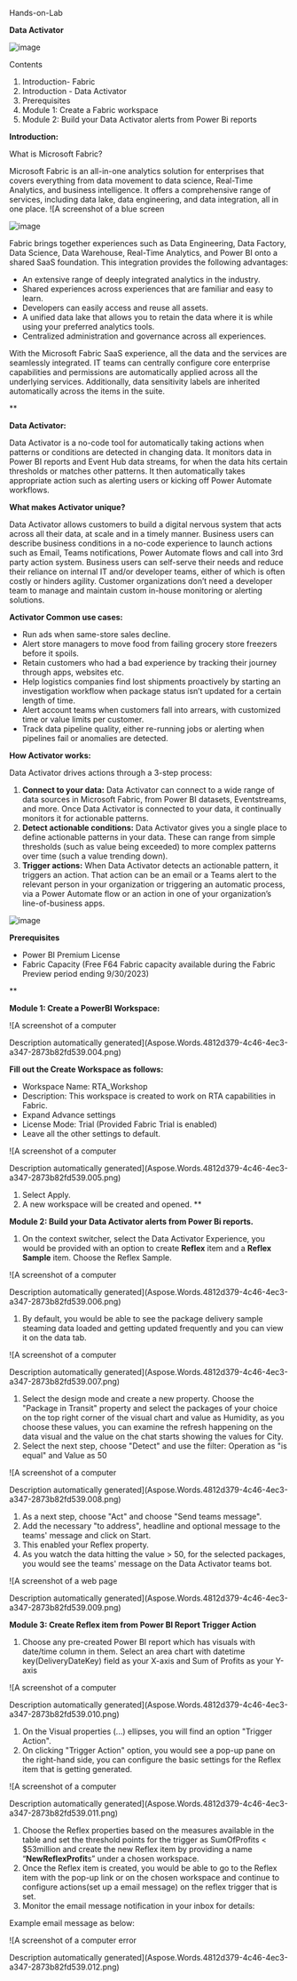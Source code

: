 ﻿Hands-on-Lab

**Data Activator**

![image](https://github.com/deekumar2019/FabricWorkshops/assets/48809317/e942326c-ce98-4d85-bf81-2c1b6837cf28)




Contents

1) Introduction- Fabric 
1) Introduction - Data Activator
1) Prerequisites
1) Module 1: Create a Fabric workspace
1) Module 2: Build your Data Activator alerts from Power Bi reports



**Introduction:**

What is Microsoft Fabric?

Microsoft Fabric is an all-in-one analytics solution for enterprises that covers everything from data movement to data science, Real-Time Analytics, and business intelligence. It offers a comprehensive range of services, including data lake, data engineering, and data integration, all in one place. ![A screenshot of a blue screen

![image](https://github.com/deekumar2019/FabricWorkshops/assets/48809317/719ad7ad-a713-4a82-bbbe-a9213d5d49a8)


Fabric brings together experiences such as Data Engineering, Data Factory, Data Science, Data Warehouse, Real-Time Analytics, and Power BI onto a shared SaaS foundation. This integration provides the following advantages:

- An extensive range of deeply integrated analytics in the industry.
- Shared experiences across experiences that are familiar and easy to learn.
- Developers can easily access and reuse all assets.
- A unified data lake that allows you to retain the data where it is while using your preferred analytics tools.
- Centralized administration and governance across all experiences.

With the Microsoft Fabric SaaS experience, all the data and the services are seamlessly integrated. IT teams can centrally configure core enterprise capabilities and permissions are automatically applied across all the underlying services. Additionally, data sensitivity labels are inherited automatically across the items in the suite.

**

**Data Activator:**

Data Activator is a no-code tool for automatically taking actions when patterns or conditions are detected in changing data. It monitors data in Power BI reports and Event Hub data streams, for when the data hits certain thresholds or matches other patterns. It then automatically takes appropriate action such as alerting users or kicking off Power Automate workflows.


**What makes Activator unique?**

Data Activator allows customers to build a digital nervous system that acts across all their data, at scale and in a timely manner. Business users can describe business conditions in a no-code experience to launch actions such as Email, Teams notifications, Power Automate flows and call into 3rd party action system. Business users can self-serve their needs and reduce their reliance on internal IT and/or developer teams, either of which is often costly or hinders agility. Customer organizations don’t need a developer team to manage and maintain custom in-house monitoring or alerting solutions.

**Activator Common use cases:**

- Run ads when same-store sales decline.
- Alert store managers to move food from failing grocery store freezers before it spoils.
- Retain customers who had a bad experience by tracking their journey through apps, websites etc.
- Help logistics companies find lost shipments proactively by starting an investigation workflow when package status isn’t updated for a certain length of time.
- Alert account teams when customers fall into arrears, with customized time or value limits per customer.
- Track data pipeline quality, either re-running jobs or alerting when pipelines fail or anomalies are detected.




**How Activator works:**

Data Activator drives actions through a 3-step process: 

1) **Connect to your data:** Data Activator can connect to a wide range of data sources in Microsoft Fabric, from Power BI datasets, Eventstreams, and more. Once Data Activator is connected to your data, it continually monitors it for actionable patterns. 
1) **Detect actionable conditions:** Data Activator gives you a single place to define actionable patterns in your data. These can range from simple thresholds (such as value being exceeded) to more complex patterns over time (such a value trending down).  
1) **Trigger actions:** When Data Activator detects an actionable pattern, it triggers an action. That action can be an email or a Teams alert to the relevant person in your organization or triggering an automatic process, via a Power Automate flow or an action in one of your organization’s line-of-business apps. 

![image](https://github.com/deekumar2019/FabricWorkshops/assets/48809317/181809e3-8181-469d-a6be-e970c411ab36)




**Prerequisites** 

- Power BI Premium License
- Fabric Capacity (Free F64 Fabric capacity available during the Fabric Preview period ending 9/30/2023)



**

**Module 1: Create a PowerBI Workspace:**

![A screenshot of a computer

Description automatically generated](Aspose.Words.4812d379-4c46-4ec3-a347-2873b82fd539.004.png)

**Fill out the Create Workspace as follows:**

- Workspace Name: RTA\_Workshop
- Description: This workspace is created to work on RTA capabilities in Fabric.
- Expand Advance settings
- License Mode: Trial (Provided Fabric Trial is enabled)
- Leave all the other settings to default.

![A screenshot of a computer

Description automatically generated](Aspose.Words.4812d379-4c46-4ec3-a347-2873b82fd539.005.png)

1) Select Apply.
1) A new workspace will be created and opened.
**


**Module 2: Build your Data Activator alerts from Power Bi reports.**

1. On the context switcher, select the Data Activator Experience, you would be provided with an option to create **Reflex** item and a **Reflex Sample** item. Choose the Reflex Sample.

![A screenshot of a computer

Description automatically generated](Aspose.Words.4812d379-4c46-4ec3-a347-2873b82fd539.006.png)

1. By default, you would be able to see the package delivery sample steaming data loaded and getting updated frequently and you can view it on the data tab.

![A screenshot of a computer

Description automatically generated](Aspose.Words.4812d379-4c46-4ec3-a347-2873b82fd539.007.png)

1. Select the design mode and create a new property. Choose the "Package in Transit" property and select the packages of your choice on the top right corner of the visual chart and value as Humidity, as you choose these values, you can examine the refresh happening on the data visual and the value on the chat starts showing the values for City.
1. Select the next step, choose "Detect" and use the filter: Operation as "is equal" and Value as 50

![A screenshot of a computer

Description automatically generated](Aspose.Words.4812d379-4c46-4ec3-a347-2873b82fd539.008.png)

1. As a next step, choose "Act" and choose "Send teams message".
1. Add the necessary "to address", headline and optional message to the teams' message and click on Start.
1. This enabled your Reflex property.
1. As you watch the data hitting the value > 50, for the selected packages, you would see the teams' message on the Data Activator teams bot.

![A screenshot of a web page

Description automatically generated](Aspose.Words.4812d379-4c46-4ec3-a347-2873b82fd539.009.png)

**Module 3: Create Reflex item from Power BI Report Trigger Action**

1. Choose any pre-created Power BI report which has visuals with date/time column in them. Select an area chart with datetime key(DeliveryDateKey) field as your X-axis and Sum of Profits as your Y-axis

![A screenshot of a computer

Description automatically generated](Aspose.Words.4812d379-4c46-4ec3-a347-2873b82fd539.010.png)

1. On the Visual properties (...) ellipses, you will find an option "Trigger Action".
1. On clicking "Trigger Action" option, you would see a pop-up pane on the right-hand side, you can configure the basic settings for the Reflex item that is getting generated.

![A screenshot of a computer

Description automatically generated](Aspose.Words.4812d379-4c46-4ec3-a347-2873b82fd539.011.png)

1. Choose the Reflex properties based on the measures available in the table and set the threshold points for the trigger as SumOfProfits   < $53million and create the new Reflex item by providing a name “**NewReflexProfit**s” under a chosen workspace.
1. Once the Reflex item is created, you would be able to go to the Reflex item with the pop-up link or on the chosen workspace and continue to configure actions(set up a email message) on the reflex trigger that is set.
1. Monitor the email message notification in your inbox for details:

Example email message as below:

![A screenshot of a computer error

Description automatically generated](Aspose.Words.4812d379-4c46-4ec3-a347-2873b82fd539.012.png) 



